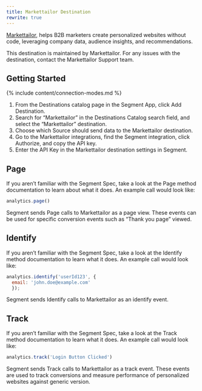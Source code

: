 ```yaml
---
title: Markettailor Destination
rewrite: true
---
```


[Markettailor](https://www.markettailor.io/), helps B2B marketers create personalized websites without code, leveraging company data, audience insights, and recommendations.

This destination is maintained by Markettailor. For any issues with the destination, contact the Markettailor Support team.

## Getting Started
{% include content/connection-modes.md %}

1. From the Destinations catalog page in the Segment App, click Add Destination.
2. Search for “Markettailor” in the Destinations Catalog search field, and select the “Markettailor” destination.
3. Choose which Source should send data to the Markettailor destination.
4. Go to the Markettailor integrations, find the Segment integration, click Authorize, and copy the API key.
5. Enter the API Key in the Markettailor destination settings in Segment.


## Page

If you aren’t familiar with the Segment Spec, take a look at the Page method documentation to learn about what it does. An example call would look like:

```js
analytics.page()
```

Segment sends Page calls to Markettailor as a page view. These events can be used for specific conversion events such as “Thank you page” viewed.

## Identify
If you aren’t familiar with the Segment Spec, take a look at the Identify method documentation to learn what it does. An example call would look like:

```js
analytics.identify('userId123', {
  email: 'john.doe@example.com'
  });
```

Segment sends Identify calls to Markettailor as an identify event.

## Track
If you aren’t familiar with the Segment Spec, take a look at the Track method documentation to learn what it does. An example call would look like:

```js
analytics.track('Login Button Clicked')
```

Segment sends Track calls to Markettailor as a track event. These events are used to track conversions and measure performance of personalized websites against generic version.
